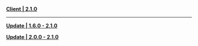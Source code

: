 **[Client | 2.1.0](https://autopatchcn.yuanshen.com/client_app/pc_mihoyo/20210901_859f700f6ec7a8a3/YuanShen_2.1.0.zip)**

---

**[Update | 1.6.0 - 2.1.0](https://autopatchcn.yuanshen.com/client_app/update/hk4e_cn/18/game_1.6.0_2.1.0_diff_tkLn4PAmDSZ7W9Ns.zip)**

**[Update | 2.0.0 - 2.1.0](https://autopatchcn.yuanshen.com/client_app/update/hk4e_cn/18/game_2.0.0_2.1.0_diff_1f7AFLVjigMhXBnd.zip)**


